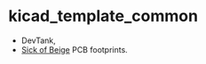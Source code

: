 # kicad_template_common


  * DevTank, 
  * [Sick of Beige](http://dangerousprototypes.com/docs/Sick_of_Beige_compatible_cases) PCB footprints.
